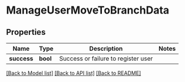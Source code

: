 # ManageUserMoveToBranchData

## Properties
Name | Type | Description | Notes
------------ | ------------- | ------------- | -------------
**success** | **bool** | Success or failure to register user | 

[[Back to Model list]](../README.md#documentation-for-models) [[Back to API list]](../README.md#documentation-for-api-endpoints) [[Back to README]](../README.md)


